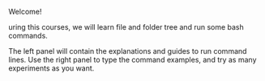 Welcome!

uring this courses, we will learn file and folder tree and run some bash commands.

The left panel will contain the explanations and guides to run command lines. Use the right panel to type the command examples, and try as many experiments as you want.
